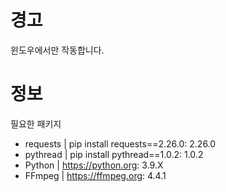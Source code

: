 # 경고
윈도우에서만 작동합니다.

# 정보
필요한 패키지 <br>
- requests | pip install requests==2.26.0: 2.26.0<br>
- pythread | pip install pythread==1.0.2: 1.0.2 <br>
- Python | https://python.org: 3.9.X<br>
- FFmpeg | https://ffmpeg.org: 4.4.1
